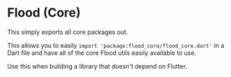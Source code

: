 # Flood (Core)

This simply exports all core packages out.

This allows you to easily `import 'package:flood_core/flood_core.dart'` in a Dart file
and have all of the core Flood utils easily available to use.

Use this when building a library that doesn't depend on Flutter.